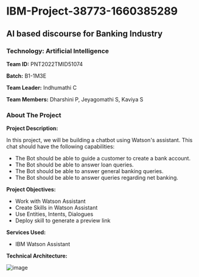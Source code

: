 # IBM-Project-38773-1660385289
## AI based discourse for Banking Industry
### Technology: Artificial Intelligence
**Team ID:** PNT2022TMID51074

**Batch:** B1-1M3E

**Team Leader:** Indhumathi C

**Team Members:** Dharshini P, Jeyagomathi S, Kaviya S


### About The Project

**Project Description:**

In this project, we will be building a chatbot using Watson's assistant. This chat should have the following capabilities:

- The Bot should be able to guide a customer to create a bank account.
- The Bot should be able to answer loan queries.
- The Bot should be able to answer general banking queries.
- The Bot should be able to answer queries regarding net banking.

**Project Objectives:** 
- Work with Watson Assistant
- Create Skills  in Watson Assistant
- Use Entities, Intents, Dialogues
- Deploy skill to generate a preview link

**Services Used:**
- IBM Watson Assistant


**Technical Architecture:**

![image](https://user-images.githubusercontent.com/57994522/191175131-9a5742fc-a728-4282-83d5-74d4c2dc7035.png)
